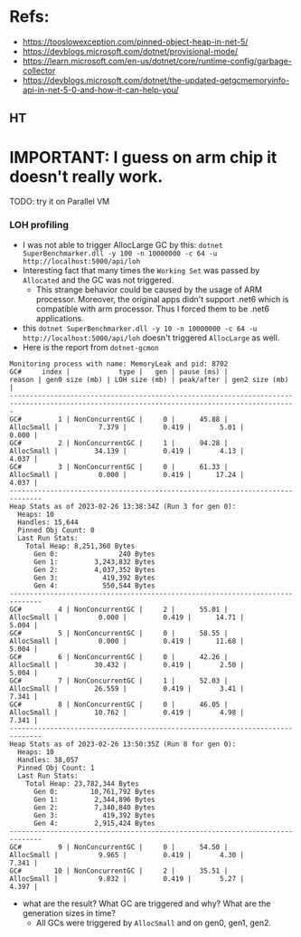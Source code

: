 # Refs:
* https://tooslowexception.com/pinned-object-heap-in-net-5/
* https://devblogs.microsoft.com/dotnet/provisional-mode/
* https://learn.microsoft.com/en-us/dotnet/core/runtime-config/garbage-collector
* https://devblogs.microsoft.com/dotnet/the-updated-getgcmemoryinfo-api-in-net-5-0-and-how-it-can-help-you/

## HT
# IMPORTANT: I guess on arm chip it doesn't really work.
TODO: try it on Parallel VM
### LOH profiling
* I was not able to trigger AllocLarge GC by this: `dotnet SuperBenchmarker.dll -y 100 -n 10000000 -c 64 -u http://localhost:5000/api/loh`
* Interesting fact that many times the `Working Set` was passed by `Allocated` and the GC was not triggered. 
  * This strange behavior could be caused by the usage of ARM processor. Moreover, the original apps didn't support .net6 which is compatible with arm processor. Thus I forced them to be .net6 applications.
* this `dotnet SuperBenchmarker.dll -y 10 -n 10000000 -c 64 -u http://localhost:5000/api/loh` doesn't triggered `AllocLarge` as well.
* Here is the report from `dotnet-gcmon`
```
Monitoring process with name: MemoryLeak and pid: 8702
GC#     index |            type |   gen | pause (ms) |                reason | gen0 size (mb) | LOH size (mb) | peak/after | gen2 size (mb) |
---------------------------------------------------------------------------------------------------------------------------------------------
GC#         1 | NonConcurrentGC |     0 |      45.88 |            AllocSmall |          7.379 |         0.419 |       5.01 |          0.000 |
GC#         2 | NonConcurrentGC |     1 |      94.28 |            AllocSmall |         34.139 |         0.419 |       4.13 |          4.037 |
GC#         3 | NonConcurrentGC |     0 |      61.33 |            AllocSmall |          0.000 |         0.419 |      17.24 |          4.037 |
------------------------------------------------------------------------------
Heap Stats as of 2023-02-26 13:38:34Z (Run 3 for gen 0):
  Heaps: 10
  Handles: 15,644
  Pinned Obj Count: 0
  Last Run Stats:
    Total Heap: 8,251,360 Bytes
      Gen 0:               240 Bytes
      Gen 1:         3,243,832 Bytes
      Gen 2:         4,037,352 Bytes
      Gen 3:           419,392 Bytes
      Gen 4:           550,544 Bytes
------------------------------------------------------------------------------
GC#         4 | NonConcurrentGC |     2 |      55.01 |            AllocSmall |          0.000 |         0.419 |      14.71 |          5.004 |
GC#         5 | NonConcurrentGC |     0 |      58.55 |            AllocSmall |          0.000 |         0.419 |      11.68 |          5.004 |
GC#         6 | NonConcurrentGC |     0 |      42.26 |            AllocSmall |         30.432 |         0.419 |       2.50 |          5.004 |
GC#         7 | NonConcurrentGC |     1 |      52.03 |            AllocSmall |         26.559 |         0.419 |       3.41 |          7.341 |
GC#         8 | NonConcurrentGC |     0 |      46.05 |            AllocSmall |         10.762 |         0.419 |       4.98 |          7.341 |
------------------------------------------------------------------------------
Heap Stats as of 2023-02-26 13:50:35Z (Run 8 for gen 0):
  Heaps: 10
  Handles: 38,057
  Pinned Obj Count: 1
  Last Run Stats:
    Total Heap: 23,782,344 Bytes
      Gen 0:        10,761,792 Bytes
      Gen 1:         2,344,896 Bytes
      Gen 2:         7,340,840 Bytes
      Gen 3:           419,392 Bytes
      Gen 4:         2,915,424 Bytes
------------------------------------------------------------------------------
GC#         9 | NonConcurrentGC |     0 |      54.50 |            AllocSmall |          9.965 |         0.419 |       4.30 |          7.341 |
GC#        10 | NonConcurrentGC |     2 |      35.51 |            AllocSmall |          9.832 |         0.419 |       5.27 |          4.397 |
```
* what are the result? What GC are triggered and why? What are the generation sizes in time?
  * All GCs were triggered by `AllocSmall` and on gen0, gen1, gen2.
